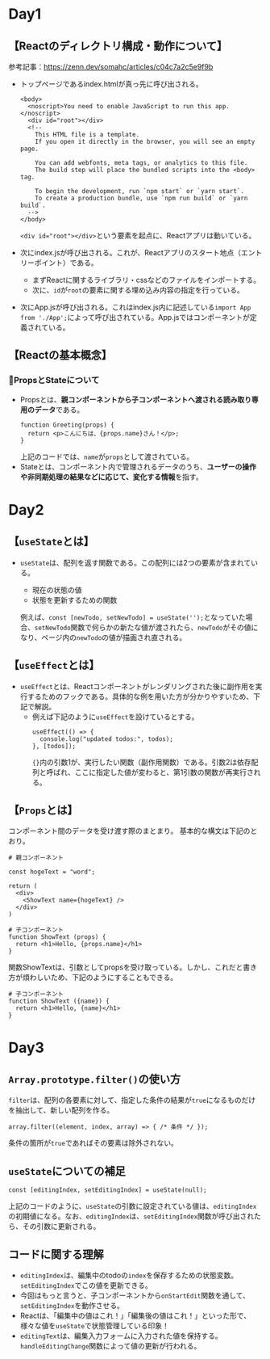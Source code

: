 # Day1

## 【Reactのディレクトリ構成・動作について】
参考記事：https://zenn.dev/somahc/articles/c04c7a2c5e9f9b

* トップページであるindex.htmlが真っ先に呼び出される。
  ```
  <body>
    <noscript>You need to enable JavaScript to run this app.</noscript>
    <div id="root"></div>
    <!--
      This HTML file is a template.
      If you open it directly in the browser, you will see an empty page.

      You can add webfonts, meta tags, or analytics to this file.
      The build step will place the bundled scripts into the <body> tag.

      To begin the development, run `npm start` or `yarn start`.
      To create a production bundle, use `npm run build` or `yarn build`.
    -->
  </body>
  ```
  `<div id="root"></div>`という要素を起点に、Reactアプリは動いている。

* 次にindex.jsが呼び出される。これが、Reactアプリのスタート地点（エントリーポイント）である。
  * まずReactに関するライブラリ・cssなどのファイルをインポートする。
  * 次に、`id`が`root`の要素に関する埋め込み内容の指定を行っている。

* 次にApp.jsが呼び出される。これはindex.js内に記述している`import App from './App';`によって呼び出されている。App.jsではコンポーネントが定義されている。

## 【Reactの基本概念】
### 🍠PropsとStateについて
* Propsとは、**親コンポーネントから子コンポーネントへ渡される読み取り専用のデータ**である。
  ```
  function Greeting(props) {
    return <p>こんにちは、{props.name}さん！</p>;
  }
  ```
  上記のコードでは、`name`が`props`として渡されている。
* Stateとは、コンポーネント内で管理されるデータのうち、**ユーザーの操作や非同期処理の結果などに応じて、変化する情報**を指す。

# Day2

## 【`useState`とは】
* `useState`は、配列を返す関数である。この配列には2つの要素が含まれている。
  * 現在の状態の値
  * 状態を更新するための関数

  例えば、`const [newTodo, setNewTodo] = useState('');`となっていた場合、`setNewTodo`関数で何らかの新たな値が渡されたら、`newTodo`がその値になり、ページ内の`newTodo`の値が描画され直される。

## 【`useEffect`とは】
* `useEffect`とは、Reactコンポーネントがレンダリングされた後に副作用を実行するためのフックである。具体的な例を用いた方が分かりやすいため、下記で解説。
  * 例えば下記のように`useEffect`を設けているとする。
    ```
    useEffect(() => {
      console.log("updated todos:", todos);
    }, [todos]);
    ```
    `{}`内の引数1が、実行したい関数（副作用関数）である。引数2は依存配列と呼ばれ、ここに指定した値が変わると、第1引数の関数が再実行される。

## 【`Props`とは】
コンポーネント間のデータを受け渡す際のまとまり。
基本的な構文は下記のとおり。
```
# 親コンポーネント

const hogeText = "word";

return (
  <div>
    <ShowText name={hogeText} />
  </div>
)
```

```
# 子コンポーネント
function ShowText (props) {
  return <h1>Hello, {props.name}</h1>
}
```

関数ShowTextは、引数としてpropsを受け取っている。しかし、これだと書き方が煩わしいため、下記のようにすることもできる。

```
# 子コンポーネント
function ShowText ({name}) {
  return <h1>Hello, {name}</h1>
}
```

# Day3

## `Array.prototype.filter()`の使い方
`filter`は、配列の各要素に対して、指定した条件の結果が`true`になるものだけを抽出して、新しい配列を作る。

```
array.filter((element, index, array) => { /* 条件 */ });
```

条件の箇所が`true`であればその要素は除外されない。

## `useState`についての補足
```
const [editingIndex, setEditingIndex] = useState(null);
```

上記のコードのように、`useState`の引数に設定されている値は、`editingIndex`の初期値になる。なお、`editingIndex`は、`setEditingIndex`関数が呼び出されたら、その引数に更新される。

## コードに関する理解
* `editingIndex`は、編集中のtodoの`index`を保存するための状態変数。`setEditingIndex`でこの値を更新できる。
* 今回はもっと言うと、子コンポーネントから`onStartEdit`関数を通して、`setEditingIndex`を動作させる。
* Reactは、「編集中の値はこれ！」「編集後の値はこれ！」といった形で、様々な値を`useState`で状態管理している印象！
* `editingText`は、編集入力フォームに入力された値を保持する。`handleEditingChange`関数によって値の更新が行われる。